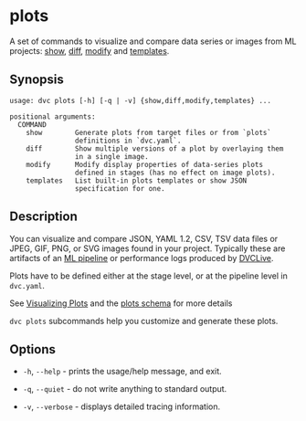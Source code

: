 # plots

A set of commands to visualize and compare data series or images from ML
projects: [show](/doc/command-reference/plots/show),
[diff](/doc/command-reference/plots/diff),
[modify](/doc/command-reference/plots/modify) and
[templates](/doc/command-reference/plots/templates).

## Synopsis

```usage
usage: dvc plots [-h] [-q | -v] {show,diff,modify,templates} ...

positional arguments:
  COMMAND
    show        Generate plots from target files or from `plots`
                definitions in `dvc.yaml`.
    diff        Show multiple versions of a plot by overlaying them
                in a single image.
    modify      Modify display properties of data-series plots
                defined in stages (has no effect on image plots).
    templates   List built-in plots templates or show JSON
                specification for one.
```

## Description

You can visualize and compare JSON, YAML 1.2, CSV, TSV data files or JPEG, GIF,
PNG, or SVG images found in your project. Typically these are artifacts of an
[ML pipeline] or performance logs produced by [DVCLive].

Plots have to be defined either at the stage level, or at the pipeline level in
`dvc.yaml`.

[ml pipeline]: /doc/start/data-management/data-pipelines
[dvclive]: /doc/dvclive

<admon icon="book">

See [Visualizing Plots] and the [plots schema] for more details

[visualizing plots]: /doc/user-guide/experiment-management/visualizing-plots
[plots schema]: /doc/user-guide/project-structure/dvcyaml-files#plots

</admon>

`dvc plots` subcommands help you customize and generate these plots.

## Options

- `-h`, `--help` - prints the usage/help message, and exit.

- `-q`, `--quiet` - do not write anything to standard output.

- `-v`, `--verbose` - displays detailed tracing information.
